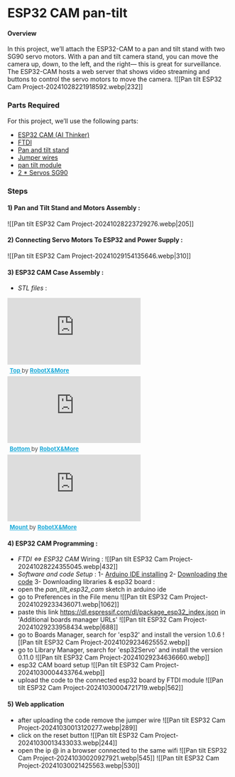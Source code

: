 # ESP32 CAM pan-tilt

#### Overview 
In this project, we’ll attach the ESP32-CAM to a pan and tilt stand with two SG90 servo motors. With a pan and tilt camera stand, you can move the camera up, down, to the left, and the right— this is great for surveillance. The ESP32-CAM hosts a web server that shows video streaming and buttons to control the servo motors to move the camera.
![[Pan tilt ESP32 Cam Project-20241028221918592.webp|232]]
### Parts Required 
For this project, we’ll use the following parts:
- [ESP32 CAM (AI Thinker)]()
- [FTDI]()
- [Pan and tilt stand ]()
- [Jumper wires]()
- [pan tilt module]()  
- [2 * Servos SG90]()

### Steps 
#### 1) Pan and Tilt Stand and Motors Assembly :
![[Pan tilt ESP32 Cam Project-20241028223729276.webp|205]]

#### 2) Connecting Servo Motors To ESP32 and Power Supply :
![[Pan tilt ESP32 Cam Project-20241029154135646.webp|310]]

#### 3) ESP32 CAM Case Assembly : 
- *STL files* : 
<div class="sketchfab-embed-wrapper"> <iframe title="Top" frameborder="0" allowfullscreen mozallowfullscreen="true" webkitallowfullscreen="true" allow="autoplay; fullscreen; xr-spatial-tracking" xr-spatial-tracking execution-while-out-of-viewport execution-while-not-rendered web-share src="https://sketchfab.com/models/e2a87d0dc10746838a21e3a1ab0b27a4/embed"> </iframe> <p style="font-size: 13px; font-weight: normal; margin: 5px; color: #4A4A4A;"> <a href="https://sketchfab.com/3d-models/top-e2a87d0dc10746838a21e3a1ab0b27a4?utm_medium=embed&utm_campaign=share-popup&utm_content=e2a87d0dc10746838a21e3a1ab0b27a4" target="_blank" rel="nofollow" style="font-weight: bold; color: #1CAAD9;"> Top </a> by <a href="https://sketchfab.com/ossamaerrouji?utm_medium=embed&utm_campaign=share-popup&utm_content=e2a87d0dc10746838a21e3a1ab0b27a4" target="_blank" rel="nofollow" style="font-weight: bold; color: #1CAAD9;"> RobotX&More </a><a href="https://sketchfab.com?utm_medium=embed&utm_campaign=share-popup&utm_content=e2a87d0dc10746838a21e3a1ab0b27a4" target="_blank" rel="nofollow" style="font-weight: bold; color: #1CAAD9;"></a></p></div>
<div class="sketchfab-embed-wrapper"> <iframe title="Bottom" frameborder="0" allowfullscreen mozallowfullscreen="true" webkitallowfullscreen="true" allow="autoplay; fullscreen; xr-spatial-tracking" xr-spatial-tracking execution-while-out-of-viewport execution-while-not-rendered web-share src="https://sketchfab.com/models/4c11fc81c39643fda570e0b3a168bfb9/embed"> </iframe> <p style="font-size: 13px; font-weight: normal; margin: 5px; color: #4A4A4A;"> <a href="https://sketchfab.com/3d-models/bottom-4c11fc81c39643fda570e0b3a168bfb9?utm_medium=embed&utm_campaign=share-popup&utm_content=4c11fc81c39643fda570e0b3a168bfb9" target="_blank" rel="nofollow" style="font-weight: bold; color: #1CAAD9;"> Bottom </a> by <a href="https://sketchfab.com/ossamaerrouji?utm_medium=embed&utm_campaign=share-popup&utm_content=4c11fc81c39643fda570e0b3a168bfb9" target="_blank" rel="nofollow" style="font-weight: bold; color: #1CAAD9;"> RobotX&More </a><a href="https://sketchfab.com?utm_medium=embed&utm_campaign=share-popup&utm_content=4c11fc81c39643fda570e0b3a168bfb9" target="_blank" rel="nofollow" style="font-weight: bold; color: #1CAAD9;"></a></p></div>
<div class="sketchfab-embed-wrapper"> <iframe title="Mount" frameborder="0" allowfullscreen mozallowfullscreen="true" webkitallowfullscreen="true" allow="autoplay; fullscreen; xr-spatial-tracking" xr-spatial-tracking execution-while-out-of-viewport execution-while-not-rendered web-share src="https://sketchfab.com/models/275df1afe2474d00bc77dd61d4536d96/embed"> </iframe> <p style="font-size: 13px; font-weight: normal; margin: 5px; color: #4A4A4A;"> <a href="https://sketchfab.com/3d-models/mount-275df1afe2474d00bc77dd61d4536d96?utm_medium=embed&utm_campaign=share-popup&utm_content=275df1afe2474d00bc77dd61d4536d96" target="_blank" rel="nofollow" style="font-weight: bold; color: #1CAAD9;"> Mount </a> by <a href="https://sketchfab.com/ossamaerrouji?utm_medium=embed&utm_campaign=share-popup&utm_content=275df1afe2474d00bc77dd61d4536d96" target="_blank" rel="nofollow" style="font-weight: bold; color: #1CAAD9;"> RobotX&More </a><a href="https://sketchfab.com?utm_medium=embed&utm_campaign=share-popup&utm_content=275df1afe2474d00bc77dd61d4536d96" target="_blank" rel="nofollow" style="font-weight: bold; color: #1CAAD9;"></a></p></div>

#### 4) ESP32 CAM Programming :
- *FTDI <=> ESP32 CAM* Wiring : 
![[Pan tilt ESP32 Cam Project-20241028224355045.webp|432]]
- *Software and code Setup* : 
1- [Arduino IDE installing](https://www.arduino.cc/en/software/OldSoftwareReleases)
2- [Downloading the code](https://github.com/ErroujiOussama/ESP32-CAM-pan-tilt-/tree/main/pan_tilt_esp32_cam)
3- Downloading libraries & esp32 board : 
- open the *pan_tilt_esp32_cam* sketch in arduino ide 
- go to Preferences in the File menu 
	![[Pan tilt ESP32 Cam Project-20241029233436071.webp|1062]]
- paste this link https://dl.espressif.com/dl/package_esp32_index.json in 'Additional boards manager URLs'
	![[Pan tilt ESP32 Cam Project-20241029233958434.webp|688]]
- go to Boards Manager, search for 'esp32' and install the version  1.0.6
	![[Pan tilt ESP32 Cam Project-20241029234625552.webp]]
- go to Library Manager, search for 'esp32Servo' and install the version 0.11.0
	![[Pan tilt ESP32 Cam Project-20241029234636660.webp]]
- esp32 CAM board setup 
	![[Pan tilt ESP32 Cam Project-20241030004433764.webp]]
- upload the code to the connected esp32 board by FTDI module
	![[Pan tilt ESP32 Cam Project-20241030004721719.webp|562]]
#### 5) Web application 
- after uploading the code remove the jumper wire
	![[Pan tilt ESP32 Cam Project-20241030013120277.webp|289]]
- click on the reset button 
	![[Pan tilt ESP32 Cam Project-20241030013433033.webp|244]]
-  open the ip @ in a browser connected to the same wifi 
	 ![[Pan tilt ESP32 Cam Project-20241030020927921.webp|545]]
	 ![[Pan tilt ESP32 Cam Project-20241030021425563.webp|530]]

